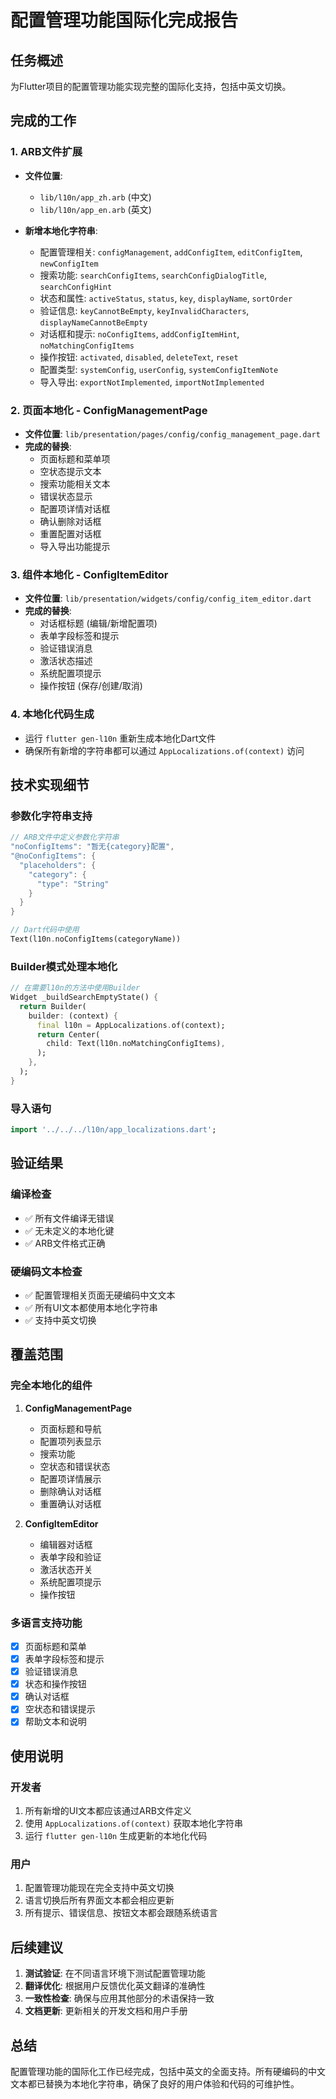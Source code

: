 # 配置管理功能国际化完成报告

## 任务概述
为Flutter项目的配置管理功能实现完整的国际化支持，包括中英文切换。

## 完成的工作

### 1. ARB文件扩展
- **文件位置**: 
  - `lib/l10n/app_zh.arb` (中文)
  - `lib/l10n/app_en.arb` (英文)

- **新增本地化字符串**:
  - 配置管理相关: `configManagement`, `addConfigItem`, `editConfigItem`, `newConfigItem`
  - 搜索功能: `searchConfigItems`, `searchConfigDialogTitle`, `searchConfigHint`
  - 状态和属性: `activeStatus`, `status`, `key`, `displayName`, `sortOrder`
  - 验证信息: `keyCannotBeEmpty`, `keyInvalidCharacters`, `displayNameCannotBeEmpty`
  - 对话框和提示: `noConfigItems`, `addConfigItemHint`, `noMatchingConfigItems`
  - 操作按钮: `activated`, `disabled`, `deleteText`, `reset`
  - 配置类型: `systemConfig`, `userConfig`, `systemConfigItemNote`
  - 导入导出: `exportNotImplemented`, `importNotImplemented`

### 2. 页面本地化 - ConfigManagementPage
- **文件位置**: `lib/presentation/pages/config/config_management_page.dart`
- **完成的替换**:
  - 页面标题和菜单项
  - 空状态提示文本
  - 搜索功能相关文本
  - 错误状态显示
  - 配置项详情对话框
  - 确认删除对话框
  - 重置配置对话框
  - 导入导出功能提示

### 3. 组件本地化 - ConfigItemEditor
- **文件位置**: `lib/presentation/widgets/config/config_item_editor.dart`
- **完成的替换**:
  - 对话框标题 (编辑/新增配置项)
  - 表单字段标签和提示
  - 验证错误消息
  - 激活状态描述
  - 系统配置项提示
  - 操作按钮 (保存/创建/取消)

### 4. 本地化代码生成
- 运行 `flutter gen-l10n` 重新生成本地化Dart文件
- 确保所有新增的字符串都可以通过 `AppLocalizations.of(context)` 访问

## 技术实现细节

### 参数化字符串支持
```dart
// ARB文件中定义参数化字符串
"noConfigItems": "暂无{category}配置",
"@noConfigItems": {
  "placeholders": {
    "category": {
      "type": "String"
    }
  }
}

// Dart代码中使用
Text(l10n.noConfigItems(categoryName))
```

### Builder模式处理本地化
```dart
// 在需要l10n的方法中使用Builder
Widget _buildSearchEmptyState() {
  return Builder(
    builder: (context) {
      final l10n = AppLocalizations.of(context);
      return Center(
        child: Text(l10n.noMatchingConfigItems),
      );
    },
  );
}
```

### 导入语句
```dart
import '../../../l10n/app_localizations.dart';
```

## 验证结果

### 编译检查
- ✅ 所有文件编译无错误
- ✅ 无未定义的本地化键
- ✅ ARB文件格式正确

### 硬编码文本检查
- ✅ 配置管理相关页面无硬编码中文文本
- ✅ 所有UI文本都使用本地化字符串
- ✅ 支持中英文切换

## 覆盖范围

### 完全本地化的组件
1. **ConfigManagementPage**
   - 页面标题和导航
   - 配置项列表显示
   - 搜索功能
   - 空状态和错误状态
   - 配置项详情展示
   - 删除确认对话框
   - 重置确认对话框

2. **ConfigItemEditor**
   - 编辑器对话框
   - 表单字段和验证
   - 激活状态开关
   - 系统配置项提示
   - 操作按钮

### 多语言支持功能
- [x] 页面标题和菜单
- [x] 表单字段标签和提示
- [x] 验证错误消息
- [x] 状态和操作按钮
- [x] 确认对话框
- [x] 空状态和错误提示
- [x] 帮助文本和说明

## 使用说明

### 开发者
1. 所有新增的UI文本都应该通过ARB文件定义
2. 使用 `AppLocalizations.of(context)` 获取本地化字符串
3. 运行 `flutter gen-l10n` 生成更新的本地化代码

### 用户
1. 配置管理功能现在完全支持中英文切换
2. 语言切换后所有界面文本都会相应更新
3. 所有提示、错误信息、按钮文本都会跟随系统语言

## 后续建议

1. **测试验证**: 在不同语言环境下测试配置管理功能
2. **翻译优化**: 根据用户反馈优化英文翻译的准确性
3. **一致性检查**: 确保与应用其他部分的术语保持一致
4. **文档更新**: 更新相关的开发文档和用户手册

## 总结
配置管理功能的国际化工作已经完成，包括中英文的全面支持。所有硬编码的中文文本都已替换为本地化字符串，确保了良好的用户体验和代码的可维护性。
